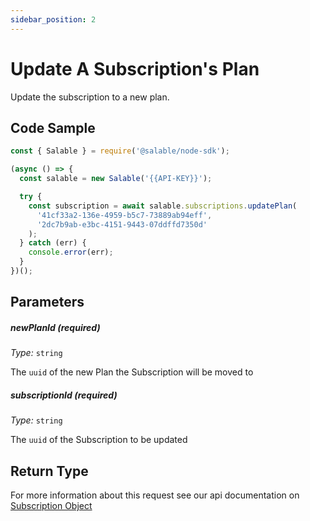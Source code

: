 ```yaml
---
sidebar_position: 2
---
```


# Update A Subscription's Plan

Update the subscription to a new plan.

## Code Sample

```typescript
const { Salable } = require('@salable/node-sdk');

(async () => {
  const salable = new Salable('{{API-KEY}}');

  try {
    const subscription = await salable.subscriptions.updatePlan(
      '41cf33a2-136e-4959-b5c7-73889ab94eff',
      '2dc7b9ab-e3bc-4151-9443-07ddffd7350d'
    );
  } catch (err) {
    console.error(err);
  }
})();
```

## Parameters

##### newPlanId (_required_)

_Type:_ `string`

The `uuid` of the new Plan the Subscription will be moved to

##### subscriptionId (_required_)

_Type:_ `string`

The `uuid` of the Subscription to be updated

## Return Type

For more information about this request see our api documentation on [Subscription Object](https://docs.salable.app/api#tag/Subscriptions/operation/getSubscriptionByUuid)
